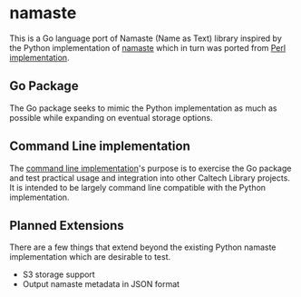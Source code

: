 
# namaste

This is a Go language port of Namaste (Name as Text) library inspired by the Python
implementation of [namaste](https://github.com/mjgiarlo/namaste) which in turn was 
ported from [Perl implementation](https://metacpan.org/pod/File::Namaste).


## Go Package

The Go package seeks to mimic the Python implementation as much as possible while
expanding on eventual storage options.


## Command Line implementation

The [command line implementation](docs/)'s purpose is to exercise the Go package
and test practical usage and integration into other Caltech Library projects.
It is intended to be largely command line compatible with the Python 
implementation. 


## Planned Extensions

There are a few things that extend beyond the existing Python namaste 
implementation which are desirable to test. 

+ S3 storage support
+ Output namaste metadata in JSON format

